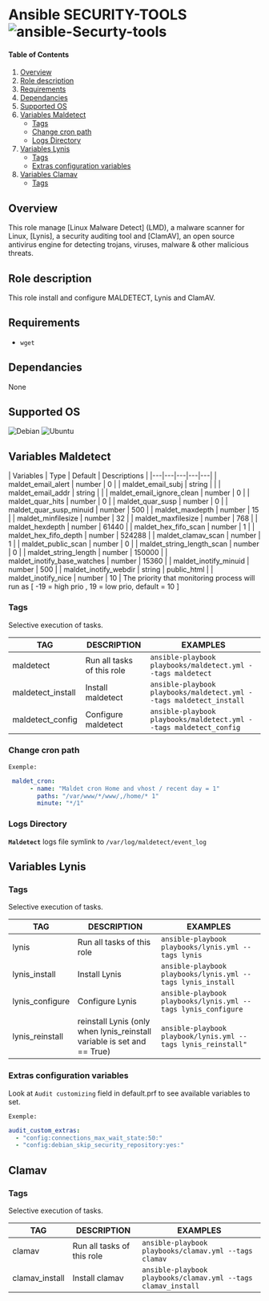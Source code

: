 Ansible SECURITY-TOOLS ![ansible-Securty-tools](https://img.shields.io/badge/ansible-Securty_tools-fd4526.svg)
=================


[Overview]: #overview
[Role description]: #role-description
[Supported OS]: #supported-os
[Requirements]: #requirements
[Dependancies]: #dependancies
[Variables Maldetect]: #variables-maldetect
[Tags]: #tags
[Change cron path]: #change-cron-path
[Logs Directory]: #logs-directory
[Variables Lynis]: #variables-lynis
[Extras configuration variables]: #Extras-configuration-variables
[Variables Clamav]: #variables-clamav


#### Table of Contents

1. [Overview][Overview]
2. [Role description][Role description]
3. [Requirements][Requirements]
4. [Dependancies][Dependancies]
5. [Supported OS][Supported OS]
6. [Variables Maldetect][Variables Maldetect]
    - [Tags][Tags]
    - [Change cron path][Change cron path]
    - [Logs Directory][Logs Directory]
7. [Variables Lynis][Variables Lynis]
   - [Tags][Tags]
   - [Extras configuration variables][Extras configuration variables]
8. [Variables Clamav][Variables Clamav]
   - [Tags][Tags]


## Overview

This role manage [Linux Malware Detect] (LMD), a malware scanner for Linux, [Lynis], a security auditing tool and [ClamAV],  an open source antivirus engine for detecting trojans, viruses, malware & other malicious threats.

## Role description

This role install and configure MALDETECT, Lynis and ClamAV.

## Requirements

 - `wget`


## Dependancies

None

## Supported OS

  ![Debian](https://img.shields.io/badge/Debian-Jessie|Wheezy-blue.svg)
  ![Ubuntu](https://img.shields.io/badge/Ubuntu-Trusty|xenial-blue.svg)



## Variables Maldetect


| Variables |  Type  | Default |  Descriptions |
|---|---|---|---|---|
| maldet_email_alert | number | 0 |
| maldet_email_subj | string | |
| maldet_email_addr | string | |
| maldet_email_ignore_clean | number | 0 |
| maldet_quar_hits | number | 0 |
| maldet_quar_susp | number | 0 |
| maldet_quar_susp_minuid | number | 500 |
| maldet_maxdepth | number | 15 |
| maldet_minfilesize | number | 32 |
| maldet_maxfilesize | number | 768 |
| maldet_hexdepth | number | 61440 |
| maldet_hex_fifo_scan | number |  1 |
| maldet_hex_fifo_depth | number | 524288 |
| maldet_clamav_scan | number | 1 |
| maldet_public_scan | number | 0 |
| maldet_string_length_scan | number | 0 |
| maldet_string_length | number | 150000 |
| maldet_inotify_base_watches | number | 15360 |
| maldet_inotify_minuid | number | 500 |
| maldet_inotify_webdir | string | public_html |
| maldet_inotify_nice | number | 10 | The priority that monitoring process will run as [ -19 = high prio , 19 = low prio, default = 10 ]

### Tags

Selective execution of tasks.

TAG | DESCRIPTION |EXAMPLES
  ---|---|---
  maldetect | Run all tasks of this role | ```ansible-playbook playbooks/maldetect.yml --tags maldetect```
  maldetect_install | Install maldetect| ```ansible-playbook playbooks/maldetect.yml --tags maldetect_install```
  maldetect_config | Configure maldetect | ```ansible-playbook playbooks/maldetect.yml --tags maldetect_config```
### Change cron path

`Exemple:`

```yaml
 maldet_cron:
      - name: "Maldet cron Home and vhost / recent day = 1"
        paths: "/var/www/*/www/,/home/* 1"
        minute: "*/1"

```

### Logs Directory

**```Maldetect```** logs file symlink to `/var/log/maldetect/event_log`


## Variables Lynis

### Tags

Selective execution of tasks.

TAG | DESCRIPTION |EXAMPLES
  ---|---|---
  lynis | Run all tasks of this role | ```ansible-playbook playbooks/lynis.yml --tags lynis```
  lynis_install | Install Lynis | ```ansible-playbook playbooks/lynis.yml --tags lynis_install```
  lynis_configure | Configure Lynis | ```ansible-playbook playbooks/lynis.yml --tags lynis_configure```
  lynis_reinstall | reinstall Lynis (only when lynis_reinstall variable is set and == True) | ```ansible-playbook playbook/lynis.yml --tags lynis_reinstall" ```

### Extras configuration variables

Look at ```Audit customizing``` field in default.prf to see available variables to set.

`Exemple:`

```yaml
audit_custom_extras:
  - "config:connections_max_wait_state:50:"
  - "config:debian_skip_security_repository:yes:"
```
## Clamav

### Tags

Selective execution of tasks.

TAG | DESCRIPTION |EXAMPLES
  ---|---|---
  clamav | Run all tasks of this role | ```ansible-playbook playbooks/clamav.yml --tags clamav```
  clamav_install | Install clamav | ```ansible-playbook playbooks/clamav.yml --tags clamav_install```

